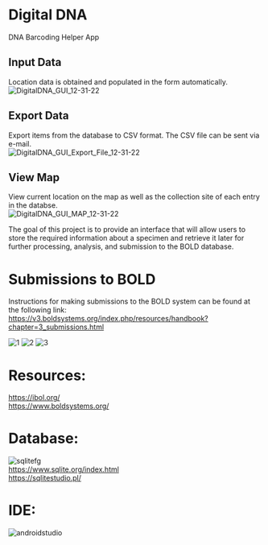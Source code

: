 # Digital DNA   
DNA Barcoding Helper App  

## Input Data  
Location data is obtained and populated in the form automatically. 
![DigitalDNA_GUI_12-31-22](https://user-images.githubusercontent.com/22214754/210152670-321cccfa-be72-4ebd-ad20-37069b3fbde6.gif)  

## Export Data
Export items from the database to CSV format. The CSV file can be sent via e-mail.  
![DigitalDNA_GUI_Export_File_12-31-22](https://user-images.githubusercontent.com/22214754/210153035-fcb91b10-44d7-4037-89b7-e9a2fd3ed6f1.gif)  

## View Map
View current location on the map as well as the collection site of each entry in the databse.  
![DigitalDNA_GUI_MAP_12-31-22](https://user-images.githubusercontent.com/22214754/210152958-dc4e5007-0f71-43e6-926d-69e78ed9d3c1.gif)   

The goal of this project is to provide an interface that will allow users to store the required information about a specimen and retrieve it later for further processing, analysis, and submission to the BOLD database.  

# Submissions to BOLD  
Instructions for making submissions to the BOLD system can be found at the following link:  
https://v3.boldsystems.org/index.php/resources/handbook?chapter=3_submissions.html  

![1](https://user-images.githubusercontent.com/22214754/208317701-5bf76483-6324-497e-8488-682b9eaec4d8.PNG)
![2](https://user-images.githubusercontent.com/22214754/208317704-60d88e29-51cc-4a06-910e-c537af146cab.PNG)
![3](https://user-images.githubusercontent.com/22214754/208317706-b52d70af-6eb8-47b9-bc5a-05db276d4f42.PNG) 

# **Resources:**  
https://ibol.org/  
https://www.boldsystems.org/  

# **Database:**        
![sqlitefg](https://user-images.githubusercontent.com/22214754/179894516-3059e142-fb38-40bc-a32c-65500a223eb1.png)    
https://www.sqlite.org/index.html    
https://sqlitestudio.pl/

# **IDE:**  
![androidstudio](https://user-images.githubusercontent.com/22214754/209419249-7c587875-f300-4b50-bb72-2658750240bf.png)  
